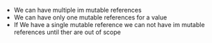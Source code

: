 - We can have multiple im mutable references 
- We can have only one mutable references for a value 
- If We have a single mutable reference we can not have im mutable references until ther are out of scope 
